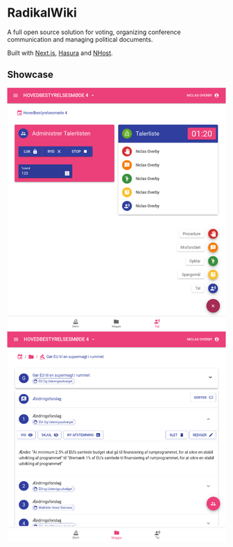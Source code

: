 # RadikalWiki

A full open source solution for voting, organizing conference communication and managing political documents.

Built with [Next.js](https://nextjs.org), [Hasura](https://hasura.io) and [NHost](https://nhost.io).

## Showcase

![](doc/radikalwiki1.png)
![](doc/radikalwiki2.png)
